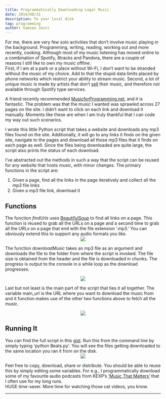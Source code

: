 ```yaml
---
title: Programmatically Downloading Legal Music 
date: 2014/08/31
description: To your local disk 
tag: programming
author: Vamsee Jasti
---
```


For me, there are very few solo activities that don’t involve music playing in the background. Programming, writing, reading, working out and more recently, cooking. Although most of my music listening has moved online to a combination of Spotify, 8tracks and Pandora, there are a couple of reasons I still like to own my music offline. 
</br>
First, if I am at a park or a place without Wi-Fi, I don’t want to be stranded without the music of my choice. Add to that the stupid data limits placed by phone networks which restrict your ability to stream music. Second, a lot of unique music is made by artists that don’t <a href="http://goo.gl/QFaaZ1">sell</a> their music, and therefore not available through Spotify type services.

A friend recently recommended <a href = "http://musicforprogramming.net">MusicforProgramming.net</a>, and it is fantastic. The problem was that the music I wanted was sprawled across 27 pages on the site. I didn’t want to click on each link and download it manually. Moments like these are when I am truly thankful that I can code my way out such scenarios.

I wrote this little Python script that takes a website and downloads any mp3 files found on the site. Additionally, it will go to any links it finds on the given site, navigate to the pages and download all those mp3 files that it finds on each page as well. Since the files being downloaded are quite large, the script also prints the status of each download. 

I’ve abstracted out the methods in such a way that the script can be reused for any website that hosts music, with minor changes. The primary functions in the script are:

1. Given a page, find all the links in the page iteratively and collect all the mp3 file links 
2. Given a mp3 file link, download it

<h2>Functions</h2>
The function <i>findUrls</i> uses <a href = "http://www.crummy.com/software/BeautifulSoup/">BeautifulSoup</a> to find all links on a page. This function is reused to grab all the URLs on a page and a second time to grab all the URLs on a page that end with the file extension ‘.mp3.’ You can obviously extend this to support any audio formats you like.

<center><img src="/images/blog/beats/findUrl.png"/></center> 

The function <i>downloadMusic</i> takes an mp3 file as an argument and downloads the file to the folder from where the script is invoked. The file size is obtained from the header and the file is downloaded in chunks. The progress is output to the console in a while loop as the download progresses.

<center><img src="/images/blog/beats/dlMusic.png"/></center> 

Last but not least is the main part of the script that ties it all together. The variable main_url is the URL where you want to download the music from and it function makes use of the other two functions above to fetch all the music.

<center><img src="/images/blog/beats/main.png"/></center> 

<h2>Running It</h2>
You can find the full script in this <a href ="https://gist.github.com/jasti/cf5188b411d185a4f27a">gist</a>. Run this from the command line by simply typing 'python Beats.py'. You will see the files getting downloaded to the same location you ran it from on the disk.

<center><img src="/images/blog/beats/running.png"/></center> 


 Feel free to copy, download, share or distribute. You should be able to reuse this by simply editing some variables. For e.g., I programmatically download some of my favourite audio podcasts from KEXP’s <a href ="http://feeds.kexp.org/kexp/musicthatmatters">‘Music That Matters’</a>  that I often use for my long runs.
</br>
 HUGE time-saver. More time for watching those cat videos, you know.

---
